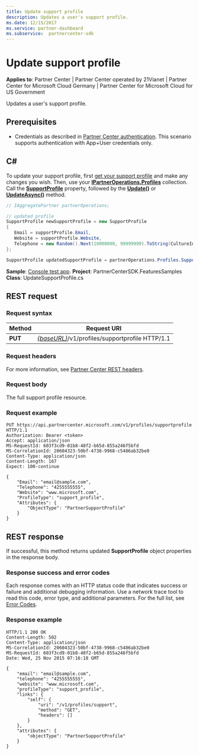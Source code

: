 ```yaml
---
title: Update support profile
description: Updates a user's support profile.
ms.date: 12/15/2017
ms.service: partner-dashboard
ms.subservice:  partnercenter-sdk
---
```


# Update support profile

**Applies to**: Partner Center | Partner Center operated by 21Vianet | Partner Center for Microsoft Cloud Germany | Partner Center for Microsoft Cloud for US Government

Updates a user's support profile.

## Prerequisites

- Credentials as described in [Partner Center authentication](partner-center-authentication.md). This scenario supports authentication with App+User credentials only.

## C\#

To update your support profile, first [get your support profile](get-support-profile.md) and make any changes you wish. Then, use your [**IPartnerOperations.Profiles**](/dotnet/api/microsoft.store.partnercenter.ipartner.profiles) collection. Call the [**SupportProfile**](/dotnet/api/microsoft.store.partnercenter.profiles.isupportprofile) property, followed by the [**Update()**](/dotnet/api/microsoft.store.partnercenter.profiles.isupportprofile.update) or [**UpdateAsync()**](/dotnet/api/microsoft.store.partnercenter.profiles.isupportprofile.updateasync) method.

``` csharp
// IAggregatePartner partnerOperations;

// updated profile
SupportProfile newSupportProfile = new SupportProfile
{
   Email = supportProfile.Email,
   Website = supportProfile.Website,
   Telephone = new Random().Next(10000000, 99999999).ToString(CultureInfo.InvariantCulture)
};

SupportProfile updatedSupportProfile = partnerOperations.Profiles.SupportProfile.Update(newSupportProfile);
```

**Sample**: [Console test app](console-test-app.md). **Project**: PartnerCenterSDK.FeaturesSamples **Class**: UpdateSupportProfile.cs

## REST request

### Request syntax

| Method  | Request URI                                                                     |
|---------|---------------------------------------------------------------------------------|
| **PUT** | [*{baseURL}*](partner-center-rest-urls.md)/v1/profiles/supportprofile HTTP/1.1 |

### Request headers

For more information, see [Partner Center REST headers](headers.md).

### Request body

The full support profile resource.

### Request example

```http
PUT https://api.partnercenter.microsoft.com/v1/profiles/supportprofile HTTP/1.1
Authorization: Bearer <token>
Accept: application/json
MS-RequestId: 603f3cd9-01b8-48f2-b65d-855a246f5bfd
MS-CorrelationId: 20604323-50bf-4738-9968-c5486ab32be0
Content-Type: application/json
Content-Length: 167
Expect: 100-continue

{
    "Email": "email@sample.com",
    "Telephone": "4255555555",
    "Website": "www.microsoft.com",
    "ProfileType": "support_profile",
    "Attributes": {
        "ObjectType": "PartnerSupportProfile"
    }
}
```

## REST response

If successful, this method returns updated **SupportProfile** object properties in the response body.

### Response success and error codes

Each response comes with an HTTP status code that indicates success or failure and additional debugging information. Use a network trace tool to read this code, error type, and additional parameters. For the full list, see [Error Codes](error-codes.md).

### Response example

```http
HTTP/1.1 200 OK
Content-Length: 502
Content-Type: application/json
MS-CorrelationId: 20604323-50bf-4738-9968-c5486ab32be0
MS-RequestId: 603f3cd9-01b8-48f2-b65d-855a246f5bfd
Date: Wed, 25 Nov 2015 07:16:18 GMT

{
    "email": "email@sample.com",
    "telephone": "4255555555",
    "website": "www.microsoft.com",
    "profileType": "support_profile",
    "links": {
        "self": {
            "uri": "/v1/profiles/support",
            "method": "GET",
            "headers": []
        }
    },
    "attributes": {
        "objectType": "PartnerSupportProfile"
    }
}
```
